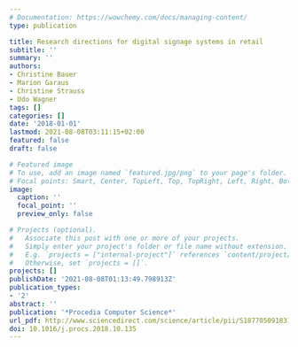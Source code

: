 ```yaml
---
# Documentation: https://wowchemy.com/docs/managing-content/
type: publication

title: Research directions for digital signage systems in retail
subtitle: ''
summary: ''
authors:
- Christine Bauer
- Marion Garaus
- Christine Strauss
- Udo Wagner
tags: []
categories: []
date: '2018-01-01'
lastmod: 2021-08-08T03:11:15+02:00
featured: false
draft: false

# Featured image
# To use, add an image named `featured.jpg/png` to your page's folder.
# Focal points: Smart, Center, TopLeft, Top, TopRight, Left, Right, BottomLeft, Bottom, BottomRight.
image:
  caption: ''
  focal_point: ''
  preview_only: false

# Projects (optional).
#   Associate this post with one or more of your projects.
#   Simply enter your project's folder or file name without extension.
#   E.g. `projects = ["internal-project"]` references `content/project/deep-learning/index.md`.
#   Otherwise, set `projects = []`.
projects: []
publishDate: '2021-08-08T01:13:49.798913Z'
publication_types:
- '2'
abstract: ''
publication: '*Procedia Computer Science*'
url_pdf: http://www.sciencedirect.com/science/article/pii/S1877050918317848
doi: 10.1016/j.procs.2018.10.135
---
```

